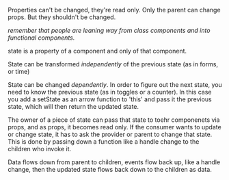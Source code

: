 Properties can't be changed, they're read only.  Only the parent can change props.  But they shouldn't be changed.  

*remember that people are leaning way from class components and into functional components.*

state is a property of a component and only of that component.  

State can be transformed *independently* of the previous state (as in forms, or time) 

State can be changed *dependently*.  In order to figure out the next state, you need to know the previous state (as in toggles or a counter).  In this case you add a setState as an arrow function to 'this' and pass it the previous state, which will then return the updated state.

The owner of a piece of state can pass that state to toehr componenets via props, and as props, it becomes read only.  If the consumer wants to update or change state, it has to ask the provider or parent to change that state.  This is done by passing down a function like a handle change to the children who invoke it.

Data flows down from parent to children, events flow back up, like a handle change, then the updated state flows back down to the children as data.